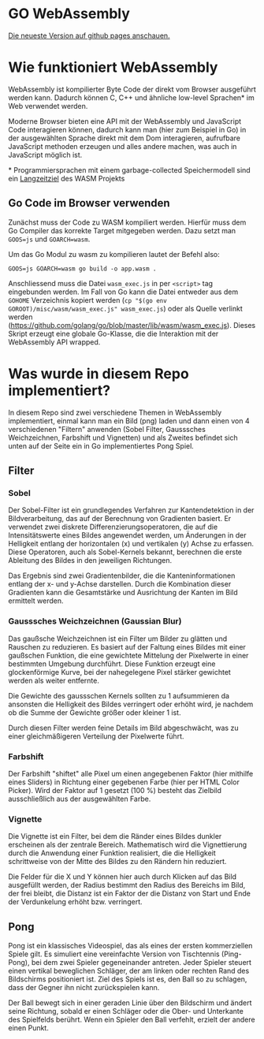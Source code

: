 # GO WebAssembly

[Die neueste Version auf github pages anschauen.](https://heggig.github.io/wasm-projektarbeit/)

# Wie funktioniert WebAssembly

WebAssembly ist kompilierter Byte Code der direkt vom Browser ausgeführt werden kann.
Dadurch können C, C++ und ähnliche low-level Sprachen* im Web verwendet werden.

Moderne Browser bieten eine API mit der WebAssembly und JavaScript Code interagieren können, dadurch
kann man (hier zum Beispiel in Go) in der ausgewählten Sprache direkt mit dem Dom interagieren,
aufrufbare JavaScript methoden erzeugen und alles andere machen, was auch in JavaScript möglich ist.

\* Programmiersprachen mit einem garbage-collected Speichermodell sind ein [Langzeitziel](https://webassembly.org/docs/high-level-goals/) des WASM Projekts

## Go Code im Browser verwenden

Zunächst muss der Code zu WASM kompiliert werden. Hierfür muss dem Go Compiler das korrekte
Target mitgegeben werden. Dazu setzt man `GOOS=js` und `GOARCH=wasm`.

Um das Go Modul zu wasm zu kompilieren lautet der Befehl also:
```shell
GOOS=js GOARCH=wasm go build -o app.wasm .
```

Anschliessend muss die Datei `wasm_exec.js` in per `<script>` tag eingebunden werden.
Im Fall von Go kann die Datei entweder aus dem `GOHOME` Verzeichnis kopiert werden 
(`cp "$(go env GOROOT)/misc/wasm/wasm_exec.js" wasm_exec.js`) oder als Quelle verlinkt 
werden (https://github.com/golang/go/blob/master/lib/wasm/wasm_exec.js). Dieses 
Skript erzeugt eine globale Go-Klasse, die die Interaktion mit der WebAssembly API wrapped.

# Was wurde in diesem Repo implementiert?

In diesem Repo sind zwei verschiedene Themen in WebAssembly implementiert, einmal kann man
ein Bild (png) laden und dann einen von 4 verschiedenen "Filtern" anwenden (Sobel Filter, 
Gausssches Weichzeichnen, Farbshift und Vignetten) und als Zweites befindet sich unten auf der
Seite ein in Go implementiertes Pong Spiel.

## Filter

### Sobel

Der Sobel-Filter ist ein grundlegendes Verfahren zur Kantendetektion in der Bildverarbeitung, 
das auf der Berechnung von Gradienten basiert. Er verwendet zwei diskrete Differenzierungsoperatoren,
die auf die Intensitätswerte eines Bildes angewendet werden, um Änderungen in der Helligkeit 
entlang der horizontalen (x) und vertikalen (y) Achse zu erfassen. Diese Operatoren, auch als 
Sobel-Kernels bekannt, berechnen die erste Ableitung des Bildes in den jeweiligen Richtungen.

Das Ergebnis sind zwei Gradientenbilder, die die Kanteninformationen entlang der x- und y-Achse
darstellen. Durch die Kombination dieser Gradienten kann die Gesamtstärke und Ausrichtung der 
Kanten im Bild ermittelt werden. 

### Gausssches Weichzeichnen (Gaussian Blur)

Das gaußsche Weichzeichnen ist ein Filter um Bilder zu glätten und Rauschen zu reduzieren. 
Es basiert auf der Faltung eines Bildes mit einer gaußschen Funktion, die eine gewichtete 
Mittelung der Pixelwerte in einer bestimmten Umgebung durchführt. Diese Funktion erzeugt 
eine glockenförmige Kurve, bei der nahegelegene Pixel stärker gewichtet werden als 
weiter entfernte.

Die Gewichte des gaussschen Kernels sollten zu 1 aufsummieren da ansonsten die Helligkeit
des Bildes verringert oder erhöht wird, je nachdem ob die Summe der Gewichte größer oder kleiner
1 ist.

Durch diesen Filter werden feine Details im Bild abgeschwächt, was zu einer gleichmäßigeren 
Verteilung der Pixelwerte führt.

### Farbshift

Der Farbshift "shiftet" alle Pixel um einen angegebenen Faktor (hier mithilfe eines Sliders)
in Richtung einer gegebenen Farbe (hier per HTML Color Picker). Wird der Faktor auf 1 gesetzt
(100 %) besteht das Zielbild ausschließlich aus der ausgewählten Farbe.

### Vignette

Die Vignette ist ein Filter, bei dem die Ränder eines Bildes dunkler erscheinen als der 
zentrale Bereich. Mathematisch wird die Vignettierung durch die Anwendung einer Funktion realisiert, 
die die Helligkeit schrittweise von der Mitte des Bildes zu den Rändern hin reduziert.

Die Felder für die X und Y können hier auch durch Klicken auf das Bild ausgefüllt werden, der 
Radius bestimmt den Radius des Bereichs im Bild, der frei bleibt, die Distanz ist ein Faktor der 
die Distanz von Start und Ende der Verdunkelung erhöht bzw. verringert.

## Pong

Pong ist ein klassisches Videospiel, das als eines der ersten kommerziellen Spiele gilt. Es
simuliert eine vereinfachte Version von Tischtennis (Ping-Pong), bei dem zwei Spieler
gegeneinander antreten. Jeder Spieler steuert einen vertikal beweglichen Schläger, der am
linken oder rechten Rand des Bildschirms positioniert ist. Ziel des Spiels ist es, den Ball so
zu schlagen, dass der Gegner ihn nicht zurückspielen kann.

Der Ball bewegt sich in einer geraden Linie über den Bildschirm und ändert seine Richtung, sobald 
er einen Schläger oder die Ober- und Unterkante des Spielfelds berührt. Wenn ein Spieler den
Ball verfehlt, erzielt der andere einen Punkt.
